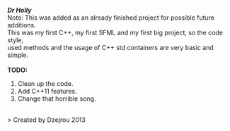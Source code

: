 ***Dr Holly***
<br>Note: This was added as an already finished project for possible future additions.
<br>This was my first C++, my first SFML and my first big project, so the code style,
<br>used methods and the usage of C++ std containers are very basic and simple.
<br><br>
****TODO:****
01. Clean up the code.
02. Add C++11 features.
03. Change that horrible song.
<br>
> Created by Dzejrou 2013
